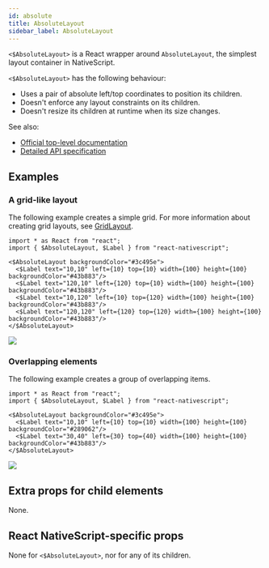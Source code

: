 ```yaml
---
id: absolute
title: AbsoluteLayout
sidebar_label: AbsoluteLayout
---
```

<!-- contributors: [shirakaba, rigor789, ikoevska] -->

`<$AbsoluteLayout>` is a React wrapper around `AbsoluteLayout`, the simplest layout container in NativeScript.

`<$AbsoluteLayout>` has the following behaviour:

* Uses a pair of absolute left/top coordinates to position its children.
* Doesn't enforce any layout constraints on its children.
* Doesn't resize its children at runtime when its size changes.

See also:

* [Official top-level documentation](https://docs.nativescript.org/ui/layouts/layout-containers#absolutelayout)
* [Detailed API specification](https://docs.nativescript.org/api-reference/modules/_ui_layouts_absolute_layout_)

## Examples

### A grid-like layout

The following example creates a simple grid. For more information about creating grid layouts, see [GridLayout](/en/docs/elements/layouts/grid-layout).

```tsx
import * as React from "react";
import { $AbsoluteLayout, $Label } from "react-nativescript";

<$AbsoluteLayout backgroundColor="#3c495e">
  <$Label text="10,10" left={10} top={10} width={100} height={100} backgroundColor="#43b883"/>
  <$Label text="120,10" left={120} top={10} width={100} height={100} backgroundColor="#43b883"/>
  <$Label text="10,120" left={10} top={120} width={100} height={100} backgroundColor="#43b883"/>
  <$Label text="120,120" left={120} top={120} width={100} height={100} backgroundColor="#43b883"/>
</$AbsoluteLayout>
```
<img class="md:w-1/2 lg:w-1/3" src="https://art.nativescript-vue.org/layouts/absolute_layout_grid.svg" />

### Overlapping elements

The following example creates a group of overlapping items.

```tsx
import * as React from "react";
import { $AbsoluteLayout, $Label } from "react-nativescript";

<$AbsoluteLayout backgroundColor="#3c495e">
  <$Label text="10,10" left={10} top={10} width={100} height={100} backgroundColor="#289062"/>
  <$Label text="30,40" left={30} top={40} width={100} height={100} backgroundColor="#43b883"/>
</$AbsoluteLayout>
```
<img class="md:w-1/2 lg:w-1/3" src="https://art.nativescript-vue.org/layouts/absolute_layout_overlap.svg" />

## Extra props for child elements

None.

## React NativeScript-specific props

None for `<$AbsoluteLayout>`, nor for any of its children.
